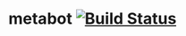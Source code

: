 # metabot [![Build Status](https://travis-ci.org/Duelist/metabot.svg?branch=master)](https://travis-ci.org/Duelist/metabot)

